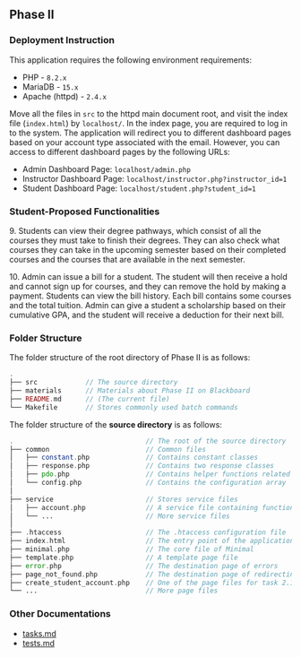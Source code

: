## Phase II

### Deployment Instruction

This application requires the following environment requirements:

* PHP - `8.2.x`
* MariaDB - `15.x`
* Apache (httpd) - `2.4.x`

Move all the files in `src` to the httpd main document root, and visit the index file (`index.html`) by `localhost/`. In the index page, you are required to log in to the system. The application will redirect you to different dashboard pages based on your account type associated with the email. However, you can access to different dashboard pages by the following URLs:

- Admin Dashboard Page: `localhost/admin.php`
- Instructor Dashboard Page: `localhost/instructor.php?instructor_id=1`
- Student Dashboard Page: `localhost/student.php?student_id=1`

### Student-Proposed Functionalities

9\. Students can view their degree pathways, which consist of all the courses they must take to finish their degrees. They can also check what courses they can take in the upcoming semester based on their completed courses and the courses that are available in the next semester.

10\. Admin can issue a bill for a student. The student will then receive a hold and cannot sign up for courses, and they can remove the hold by making a payment. Students can view the bill history. Each bill contains some courses and the total tuition. Admin can give a student a scholarship based on their cumulative GPA, and the student will receive a deduction for their next bill.

### Folder Structure

The folder structure of the root directory of Phase II is as follows:

```php
.
├── src            // The source directory
├── materials      // Materials about Phase II on Blackboard
├── README.md      // (The current file)
└── Makefile       // Stores commonly used batch commands

```

The folder structure of the **source directory** is as follows:

```php
.                                 // The root of the source directory
├── common                        // Common files
│   ├── constant.php              // Contains constant classes
│   ├── response.php              // Contains two response classes
│   ├── pdo.php                   // Contains helper functions related to PDO
│   └── config.php                // Contains the configuration array
│
├── service                       // Stores service files
│   ├── account.php               // A service file containing functions related to accounts
│   └── ...                       // More service files
│
├── .htaccess                     // The .htaccess configuration file 
├── index.html                    // The entry point of the application
├── minimal.php                   // The core file of Minimal
├── template.php                  // A template page file
├── error.php                     // The destination page of errors
├── page_not_found.php            // The destination page of redirecting not-found pages
├── create_student_account.php    // One of the page files for task 2.1
└── ...                           // More page files
```

### Other Documentations

- [tasks.md](docs/tasks.md)
- [tests.md](docs/tests.md)
